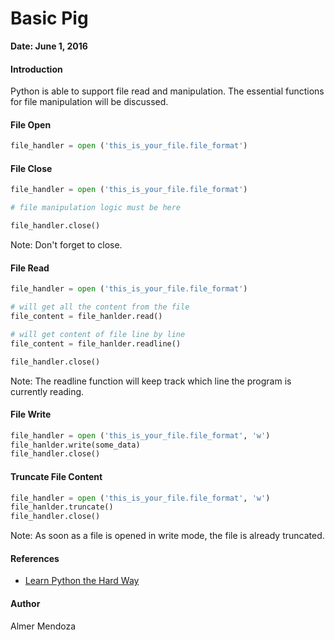 # Basic Pig

**Date: June 1, 2016**

#### Introduction

Python is able to support file read and manipulation. The essential functions for file manipulation will be discussed.

#### File Open

```python
file_handler = open ('this_is_your_file.file_format')
```

#### File Close

```python
file_handler = open ('this_is_your_file.file_format')

# file manipulation logic must be here

file_handler.close()
```

Note: Don't forget to close.

#### File Read

```python
file_handler = open ('this_is_your_file.file_format')

# will get all the content from the file
file_content = file_hanlder.read()

# will get content of file line by line
file_content = file_hanlder.readline()

file_handler.close()
```

Note: The readline function will keep track which line the program is currently reading.

#### File Write

```python
file_handler = open ('this_is_your_file.file_format', 'w')
file_hanlder.write(some_data)
file_handler.close()
```

#### Truncate File Content

```python
file_handler = open ('this_is_your_file.file_format', 'w')
file_hanlder.truncate()
file_handler.close()
```

Note: As soon as a file is opened in write mode, the file is already truncated.

#### References

- [Learn Python the Hard Way](http://learnpythonthehardway.org/book/)

#### Author

Almer Mendoza
